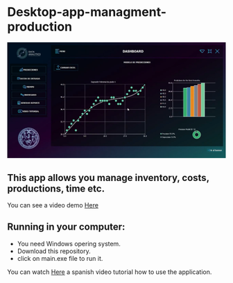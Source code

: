 # Desktop-app-managment-production
![alt text](https://github.com/garzo94/Images/blob/main/Screenshot%20(445).png "Logo Title Text 1")
## This app allows you manage inventory, costs, productions, time etc.

You can see a video demo [Here](https://www.youtube.com/watch?v=iYbKWx1_Wao&t=2s)

## Running in your computer:
* You need Windows opering system.
* Download this repository.
* click on main.exe file to run it.

You can watch [Here](https://www.youtube.com/watch?v=9X83dqZd5uU&t=6s) a spanish video tutorial how to use the application.
